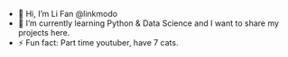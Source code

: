 - 👋 Hi, I’m Li Fan @linkmodo
- 🌱 I’m currently learning Python & Data Science and I want to share my projects here.
- ⚡ Fun fact: Part time youtuber, have 7 cats.

<!---
linkmodo/linkmodo is a ✨ special ✨ repository because its `README.md` (this file) appears on your GitHub profile.
You can click the Preview link to take a look at your changes.
--->
